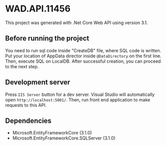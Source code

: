 # WAD.API.11456

This project was generated with .Net Core Web API using version 3.1.

## Before running the project

You need to run sql code inside "CreateDB" file, where SQL code is written. Put your location of AppData director inside `@DataDirectory` on the first line. Then, execute SQL on LocalDB.
After successful creation, you can proceed to the next step. 

## Development server

Press `IIS Server` button for a dev server. Visual Studio will automatically open `http://localhost:5001/`. Then, run front end application to make requests to this API.

## Dependencies
- Microsoft.EntityFrameworkCore (3.1.0)
- Microsoft.EntityFrameworkCore.SQLServer (3.1.0)
